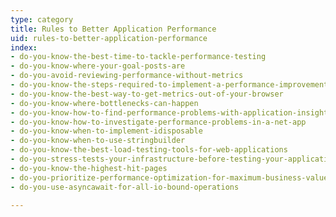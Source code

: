 ```yaml
---
type: category
title: Rules to Better Application Performance
uid: rules-to-better-application-performance
index:
- do-you-know-the-best-time-to-tackle-performance-testing
- do-you-know-where-your-goal-posts-are
- do-you-avoid-reviewing-performance-without-metrics
- do-you-know-the-steps-required-to-implement-a-performance-improvement
- do-you-know-the-best-way-to-get-metrics-out-of-your-browser
- do-you-know-where-bottlenecks-can-happen
- do-you-know-how-to-find-performance-problems-with-application-insights
- do-you-know-how-to-investigate-performance-problems-in-a-net-app
- do-you-know-when-to-implement-idisposable
- do-you-know-when-to-use-stringbuilder
- do-you-know-the-best-load-testing-tools-for-web-applications
- do-you-stress-tests-your-infrastructure-before-testing-your-application
- do-you-know-the-highest-hit-pages
- do-you-prioritize-performance-optimization-for-maximum-business-value
- do-you-use-asyncawait-for-all-io-bound-operations

---
```




